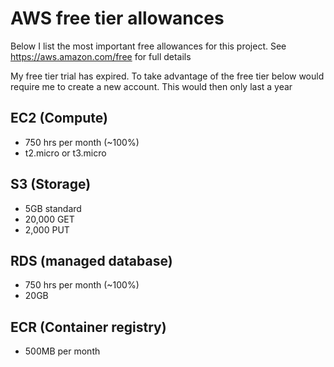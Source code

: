 # AWS free tier allowances

Below I list the most important free allowances for this project.
See https://aws.amazon.com/free for full details

My free tier trial has expired.
To take advantage of the free tier below would require me to create a new account.
This would then only last a year

## EC2 (Compute)
* 750 hrs per month (~100%)
* t2.micro or t3.micro

## S3 (Storage)
* 5GB standard
* 20,000 GET
* 2,000 PUT

## RDS (managed database)
* 750 hrs per month (~100%)
* 20GB

## ECR (Container registry)
* 500MB per month